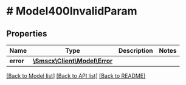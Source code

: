 # # Model400InvalidParam

## Properties

Name | Type | Description | Notes
------------ | ------------- | ------------- | -------------
**error** | [**\Smscx\Client\Model\Error**](Error.md) |  |

[[Back to Model list]](../../README.md#models) [[Back to API list]](../../README.md#endpoints) [[Back to README]](../../README.md)
